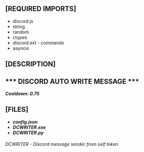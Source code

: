## [REQUIRED IMPORTS]

- discord.js
- string
- random
- ctypes
- discord.ext - commands
- asyncio

## [DESCRIPTION]

## *** DISCORD AUTO WRITE MESSAGE *** ##
***Cooldown: 0.75***

## [FILES]
- ***config.json***
- ***DCWRITER.exe***
- ***DCWRITER.py*** 


###### DCWRITER - Discord message sender from self token
